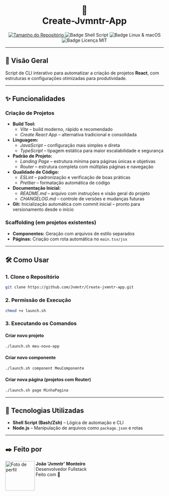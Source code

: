 <h1 align="center">
🚀 <br>
Create-Jvmntr-App
</h1>

<div align="center">
<a href="https://github.com/Jvmntr/Create-jvmntr-app">
<img src="https://img.shields.io/github/repo-size/Jvmntr/Create-jvmntr-app?style=for-the-badge" alt="Tamanho do Repositório" />
</a>
<img src="https://img.shields.io/badge/Shell_Script-121011?style=for-the-badge&logo=gnu-bash&logoColor=white" alt="Badge Shell Script" />
<img src="https://img.shields.io/badge/Made%20for-Linux%20%26%20macOS-blue?style=for-the-badge" alt="Badge Linux & macOS" />
<img src="https://img.shields.io/badge/License-MIT-green?style=for-the-badge" alt="Badge Licença MIT" />
</div>

---

## 🧩 Visão Geral

Script de CLI interativo para automatizar a criação de projetos **React**, com estruturas e configurações otimizadas para produtividade.

---

## ✨ Funcionalidades

### Criação de Projetos
- **Build Tool:** 
  - *Vite* – build moderno, rápido e recomendado
  - *Create React App* – alternativa tradicional e consolidada
- **Linguagem:** 
  - *JavaScript* – configuração mais simples e direta
  - *TypeScript* – tipagem estática para maior escalabilidade e segurança
- **Padrão de Projeto:**
  - *Landing Page* – estrutura mínima para páginas únicas e objetivas  
  - *Router* – estrutura completa com múltiplas páginas e navegação
- **Qualidade de Código:** 
  - *ESLint* – padronização e verificação de boas práticas
  - *Prettier* – formatação automática de código
- **Documentação Inicial:**   
  - *README.md* – arquivo com instruções e visão geral do projeto
  - *CHANGELOG.md* – controle de versões e mudanças futuras
- **Git:** Inicialização automática com commit inicial – pronto para versionamento desde o início

### Scaffolding (em projetos existentes)
- **Componentes:** Geração com arquivos de estilo separados  
- **Páginas:** Criação com rota automática no `main.tsx/jsx`

---

## 🛠️ Como Usar

### 1. Clone o Repositório
```bash
git clone https://github.com/Jvmntr/Create-jvmntr-app.git
```

### 2. Permissão de Execução
```bash
chmod +x launch.sh
```

### 3. Executando os Comandos

#### Criar novo projeto
```bash
./launch.sh meu-novo-app
```

#### Criar novo componente
```bash
./launch.sh component MeuComponente
```

#### Criar nova página (projetos com Router)
```bash
./launch.sh page MinhaPagina
```

---

## 💼 Tecnologias Utilizadas

- **Shell Script (Bash/Zsh)** – Lógica de automação e CLI  
- **Node.js** – Manipulação de arquivos como `package.json` e rotas  

---

## ✒️ Feito por

<img align="left" height="94px" width="94px" alt="Foto de perfil" src="./profile-git.jpeg">

**João 'Jvmntr' Monteiro**  
Desenvolvedor Fullstack  
Feito com 🖤

<br clear="left"/>

